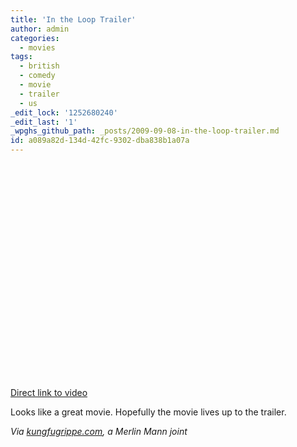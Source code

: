```yaml
---
title: 'In the Loop Trailer'
author: admin
categories:
  - movies
tags:
  - british
  - comedy
  - movie
  - trailer
  - us
_edit_lock: '1252680240'
_edit_last: '1'
_wpghs_github_path: _posts/2009-09-08-in-the-loop-trailer.md
id: a089a82d-134d-42fc-9302-dba838b1a07a
---
```

<p><object width="425" height="344"><param name="movie" value="http://www.youtube.com/v/d-5v6ZMY4W8&rel=0&color1=0xb1b1b1&color2=0xcfcfcf&feature=player_embedded&fs=1"></param><param name="allowFullScreen" value="true"></param><param name="allowScriptAccess" value="always"></param><embed src="http://www.youtube.com/v/d-5v6ZMY4W8&rel=0&color1=0xb1b1b1&color2=0xcfcfcf&feature=player_embedded&fs=1" type="application/x-shockwave-flash" allowfullscreen="true" allowScriptAccess="always" width="425" height="344"></embed></object></p>
<p><a href="http://www.youtube.com/watch?v=d-5v6ZMY4W8&feature=player_embedded">Direct link to video</a></p>
<p>Looks like a great movie.  Hopefully the movie lives up to the trailer.</p>
<p><em>Via <a href="http://www.kungfugrippe.com/post/182919745">kungfugrippe.com</a>, a Merlin Mann joint</em></p>
